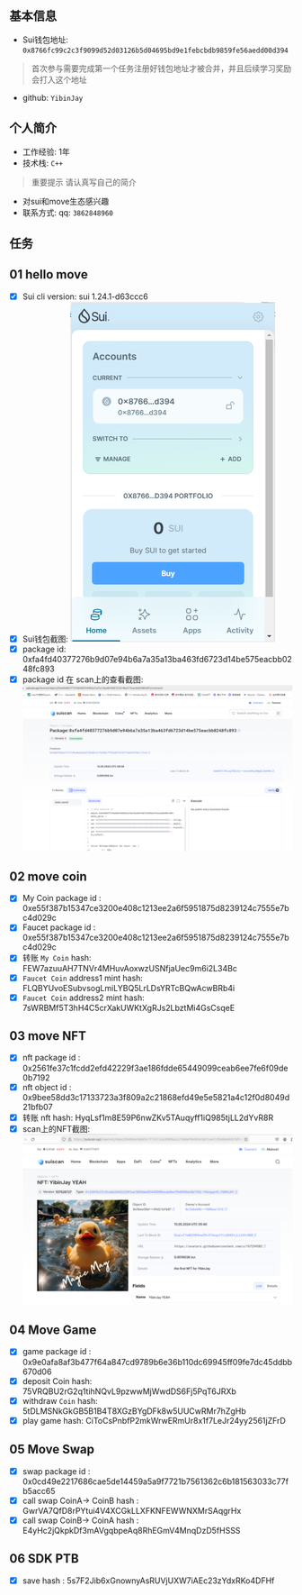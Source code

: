 ## 基本信息
- Sui钱包地址: `0x8766fc99c2c3f9099d52d03126b5d04695bd9e1febcbdb9859fe56aedd00d394`
> 首次参与需要完成第一个任务注册好钱包地址才被合并，并且后续学习奖励会打入这个地址
- github: `YibinJay`

## 个人简介
- 工作经验: 1年
- 技术栈:  `C++`
> 重要提示 请认真写自己的简介
- 对sui和move生态感兴趣
- 联系方式: qq: `3862848960` 

## 任务

##   01 hello move  
- [x] Sui cli version: sui 1.24.1-d63ccc6
- [x] Sui钱包截图: ![Sui钱包截图](./notes/wallet.png)
- [x] package id:  0xfa4fd40377276b9d07e94b6a7a35a13ba463fd6723d14be575eacbb0248fc893 
- [x] package id 在 scan上的查看截图:![Scan截图](./notes/scan-hello.png)

##   02 move coin
- [x] My Coin package id : 0xe55f387b15347ce3200e408c1213ee2a6f5951875d8239124c7555e7bc4d029c
- [x] Faucet package id : 0xe55f387b15347ce3200e408c1213ee2a6f5951875d8239124c7555e7bc4d029c
- [x] 转账 `My Coin` hash: FEW7azuuAH7TNVr4MHuvAoxwzUSNfjaUec9m6i2L34Bc
- [x] `Faucet Coin` address1 mint hash: FLQBYUvoESubvsogLmiLYBQ5LrLDsYRTcBQwAcwBRb4i
- [x] `Faucet Coin` address2 mint hash: 7sWRBMf5T3hH4C5crXakUWKtXgRJs2LbztMi4GsCsqeE

##   03 move NFT
- [x] nft package id : 0x2561fe37c1fcdd2efd42229f3ae186fdde65449099ceab6ee7fe6f09de0b7192
- [x] nft object id :  0x9bee58dd3c17133723a3f809a2c21868efd49e5e5821a4c12f0d8049d21bfb07
- [x] 转账 nft  hash:  HyqLsf1m8E59P6nwZKv5TAuqyff1iQ985tjLL2dYvR8R
- [x] scan上的NFT截图:![Scan截图](./notes/nft.png)

##   04 Move Game
- [x] game package id : 0x9e0afa8af3b477f64a847cd9789b6e36b110dc69945ff09fe7dc45ddbb670d06
- [x] deposit Coin hash: 75VRQBU2rG2q1tihNQvL9pzwwMjWwdDS6Fj5PqT6JRXb
- [x] withdraw `Coin` hash: 5tDLMSNkGkGB5B1B4T8XGzBYgDFk8w5UUCwRMr7hZgHb
- [x] play game hash: CiToCsPnbfP2mkWrwERmUr8x1f7LeJr24yy2561jZFrD

##   05 Move Swap
- [x] swap package id : 0x0cd49e2217686cae5de14459a5a9f7721b7561362c6b181563033c77fb5acc65
- [x] call swap CoinA-> CoinB  hash : GwrVA7QfD8rPYtui4V4XCGkLLXFKNFEWWNXMrSAqgrHx
- [x] call swap CoinB-> CoinA  hash : E4yHc2jQkpkDf3mAVgqbpeAq8RhEGmV4MnqDzD5fHSSS

##   06 SDK PTB
- [x] save hash : 5s7F2Jib6xGnownyAsRUVjUXW7iAEc23zYdxRKo4DFHf
